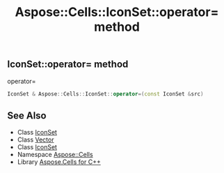 ﻿---
title: Aspose::Cells::IconSet::operator= method
linktitle: operator=
second_title: Aspose.Cells for C++ API Reference
description: 'Aspose::Cells::IconSet::operator= method. operator= in C++.'
type: docs
weight: 300
url: /cpp/aspose.cells/iconset/operator_asm/
---
## IconSet::operator= method


operator=

```cpp
IconSet & Aspose::Cells::IconSet::operator=(const IconSet &src)
```

## See Also

* Class [IconSet](../)
* Class [Vector](../../vector/)
* Class [IconSet](../)
* Namespace [Aspose::Cells](../../)
* Library [Aspose.Cells for C++](../../../)
